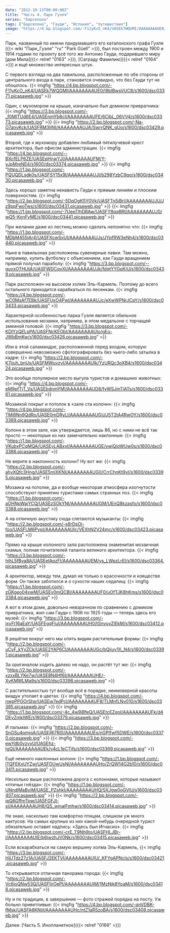 ```yaml
---
date: "2012-10-13T00:00:00Z"
title: "Часть 4. Парк Гуэля"
series: "Барселона"
tags: ["Барселона", "Гауди", "Испания", "путешествия"]
image: "https://4.bp.blogspot.com/-F11yKcO_nK4/UASEk7WQGMI/AAAAAAAAUE0/I9blBwsVUC8/s1600/dsc03371.picasaweb.jpg"
---
```


Парк, названный по имени придумавшего его каталонского графа Гуэля ({{< wiki "Парк_Гуэля" "ru" "Park Güell" >}}), был построен между 1900 и 1914 годами по проекту всё того же Антонио Гауди, подарившего миру [дом Мила]({{< relref "0163" >}}), [Саграду Фамилию]({{< relref "0164" >}}) и ещё множество интересных штук.

С первого взгляда на два павильона, расположенные по обе стороны от центрального входа в парк, становится очевидно, что без Гауди тут не обошлось.
{{< imgfig "https://4.bp.blogspot.com/-F11yKcO_nK4/UASEk7WQGMI/AAAAAAAAUE0/I9blBwsVUC8/s1600/dsc03371.picasaweb.jpg" >}}

<!--more-->

Один, с мухомором на крыше, изначально был домиком привратника:
{{< imgfig "https://3.bp.blogspot.com/-_f0MITUd6E4/UASEnmYb8cI/AAAAAAAAUFE/6CibL_06VV4/s1600/dsc03373.picasaweb.jpg" >}}
{{< imgfig "https://2.bp.blogspot.com/-Na-O7anvKck/UASFRM3IiNI/AAAAAAAAUJA/SwrrQNK_gUo/s1600/dsc03429.picasaweb.jpg" >}}

Второй, где к мухомору добавлен любимый пятилучевой крест архитектора, был офисом администрации.
{{< imgfig "https://4.bp.blogspot.com/--BXcfELP6ZE/UASEpHnwYJI/AAAAAAAAUFM/Y-yJpMreNE4/s1600/dsc03374.picasaweb.jpg" >}}
{{< imgfig "https://1.bp.blogspot.com/-PQUQDLsdk0s/UASFSY15x9I/AAAAAAAAUJI/b298YzbC9qo/s1600/dsc03430.picasaweb.jpg" >}}

Здесь хорошо заметна ненависть Гауди к прямым линиям и плоским поверхностям.
{{< imgfig "https://2.bp.blogspot.com/-5DqOgK5Y0Vk/UASFTn5iBrI/AAAAAAAAUJU/Jz9ppFwoTws/s1600/dsc03431.picasaweb.jpg" >}}
{{< imgfig "https://1.bp.blogspot.com/-7UepTIhDRAw/UASFY8qqBRI/AAAAAAAAUJ0/wQ5-KonFvME/s1600/dsc03441.picasaweb.jpg" >}}

При желании даже из лестниц можно сделать непонятно что:
{{< imgfig "https://1.bp.blogspot.com/-MDbM455jAr4/UASFXcwSxUI/AAAAAAAAUJs/JYpfRW3eNh4/s1600/dsc03440.picasaweb.jpg" >}}

Ныне в павильонах расположены сувенирные лавки. Там можно, например, купить футболку с объяснением, как Гауди вращением прямой получал параболу:
{{< imgfig "https://3.bp.blogspot.com/--guvxOTHUtA/UASFWDCqvXI/AAAAAAAAUJk/fdqtYYGpKiU/s1600/dsc03439.picasaweb.jpg" >}}

Парк расположен на высоком холме Эль-Кармель. Поэтому до всего остального приходится карабкаться по лесенкам.
{{< imgfig "https://4.bp.blogspot.com/-wC0MsAf7EBk/UASFUxO4PwI/AAAAAAAAUJc/eXwWPNrJCpY/s1600/dsc03433.picasaweb.jpg" >}}

Характерной особенностью парка Гуэля является обильное использование мозаики, например, в этом медальоне с торчащей змеиной головой:
{{< imgfig "https://3.bp.blogspot.com/-KDIYzQELpPA/UASFNcKEObI/AAAAAAAAUIo/gEo-JWbBmKw/s1600/dsc03426.picasaweb.jpg" >}}

Или в этой саламандре, расположенной перед входом, которую совершенно невозможно сфотографировать без чьего-либо затылка в кадре:
{{< imgfig "https://2.bp.blogspot.com/-K7iiuh_bnUs/UASFMWuvzyI/AAAAAAAAUIk/YzURQc3oXB4/s1600/dsc03424.picasaweb.jpg" >}}

Это вообще популярное место выгула туристов и домашних животных:
{{< imgfig "https://4.bp.blogspot.com/-eM9pfTjT_Vs/UASEbdnmYMI/AAAAAAAAUD8/fvWSJmTiATs/s1600/dsc03361.picasaweb.jpg" >}}

Мозаикой покрыт и потолок в «зале ста колонн»:
{{< imgfig "https://4.bp.blogspot.com/-TMi8Nn9QdRo/UASE0mDRyLI/AAAAAAAAUGU/J5T2tA4RwOY/s1600/dsc03389.picasaweb.jpg" >}}

Колонн в этом зале, как утверждается, лишь 86, но с ними не всё так просто — некоторые из них замечательно наклонные:
{{< imgfig "https://1.bp.blogspot.com/-VKubxPCqMQA/UASEyLABxyI/AAAAAAAAUGE/vwjQioWUw0s/s1600/dsc03386.picasaweb.jpg" >}}

Не верите в наклонность колонн? Ну вот же:
{{< imgfig "https://2.bp.blogspot.com/-ahyXQfc3Hng/UASE5mlXKNI/AAAAAAAAUG0/CrrChnKt9vI/s1600/dsc03395.picasaweb.jpg" >}}

Мозаика на потолке, да и вообще некоторая атмосфера изогнутости способствуют принятию туристами самых странных поз.
{{< imgfig "https://1.bp.blogspot.com/-aOHNpWajYCQ/UASEzSOkYNI/AAAAAAAAUGM/UEnQ8kzasfo/s1600/dsc03388.picasaweb.jpg" >}}

А на отличную акустику сюда слетаются музыканты:
{{< imgfig "https://2.bp.blogspot.com/-s8rDsOi-foo/UASFLM6PypI/AAAAAAAAUIc/VEXhN2V24mc/s1600/dsc03423.picasaweb.jpg" >}}

Прямо на крыше колонного зала расположена знаменитая мозаичная скамья, полная почитателей таланта великого архитектора.
{{< imgfig "https://3.bp.blogspot.com/-hihL5fBva8A/UASEeIApzFI/AAAAAAAAUEM/vs_LWpzLrEI/s1600/dsc03364.picasaweb.jpg" >}}

А архитектор, между тем, думал не только о красочности и изяществе форм. Он также заботился и о сухости наших седалищ:
{{< imgfig "https://1.bp.blogspot.com/-zGKgeo04xwM/UASEv0mQCBI/AAAAAAAAUF0/uOfTJK8hKms/s1600/dsc03384.picasaweb.jpg" >}}

А вот в этом доме, довольно невзрачном по сравнению с домиком привратника, жил сам Гауди с 1906 по 1925 годы — теперь здесь его музей:
{{< imgfig "https://3.bp.blogspot.com/-jxyFt16aEaY/UASFEgqFIuI/AAAAAAAAUH0/tSnvuyZlEkM/s1600/dsc03412.picasaweb.jpg" >}}

В решётке вокруг него мы опять видим растительные формы:
{{< imgfig "https://2.bp.blogspot.com/-uCvF_kYvZCk/UASE2YAP6CI/AAAAAAAAUGc/bQjiuy1X_N4/s1600/dsc03391.picasaweb.jpg" >}}

За оригиналом ходить далеко не надо, он растёт тут же:
{{< imgfig "https://2.bp.blogspot.com/-xzxxBLYKe7w/UASE8N4Hf6I/AAAAAAAAUHE/-XvKMWLMa9s/s1600/dsc03398.picasaweb.jpg" >}}

С растительностью тут вообще всё в порядке, неимоверной красоты виадук утопает в цветах:
{{< imgfig "https://4.bp.blogspot.com/-nwpPPGOrStw/UASEw7edPcI/AAAAAAAAUF8/TLMnfLNv010/s1600/dsc03385.picasaweb.jpg" >}}
{{< imgfig "https://1.bp.blogspot.com/-4c_4w9iBfeQ/UASEtcEZqoI/AAAAAAAAUFk/d4DEyZmkIWE/s1600/dsc03379.picasaweb.jpg" >}}

И пальмах:
{{< imgfig "https://2.bp.blogspot.com/-SnGSu4pmjqA/UASEjRl7R0I/AAAAAAAAUEs/nGPtfwf5DWE/s1600/dsc03370.picasaweb.jpg" >}}
{{< imgfig "https://3.bp.blogspot.com/-ewYdb0vzyvU/UASEhz-tgQI/AAAAAAAAUEk/v4cL1eCTifs/s1600/dsc03369.picasaweb.jpg" >}}

Ещё немного наклонных колонн:
{{< imgfig "https://1.bp.blogspot.com/-lTQFEKxUYZw/UASFDUwUsNI/AAAAAAAAUHo/ZrQW14G2b10/s1600/dsc03411.picasaweb.jpg" >}}

Несколько выше расположена дорога с колоннами, которые называют «птичьи гнёзда»:
{{< imgfig "https://1.bp.blogspot.com/-UNndlMaBviM/UASE_PZshkI/AAAAAAAAUHQ/SXJgw0oGVlU/s1600/dsc03407.picasaweb.jpg" >}}
{{< imgfig "https://2.bp.blogspot.com/-ipQ6GffmTpw/UASFGFJt-sI/AAAAAAAAUH8/QS_wmalFmhw/s1600/dsc03414.picasaweb.jpg" >}}

Не знаю, насколько там комфортно птицам, слишком уж много кактусов. На самых крупных из них какой-нибудь очередной турист обязательно оставит надпись: «Здесь был Игнасио».
{{< imgfig "https://2.bp.blogspot.com/-crE_T9Nh6to/UASFHLJBr-I/AAAAAAAAUIE/b6iwzhJV0Nk/s1600/dsc03415.picasaweb.jpg" >}}

Если вскарабкаться на самую вершину холма Эль-Кармель,
{{< imgfig "https://3.bp.blogspot.com/-HiUTdz27z1A/UASFJ2EKTVI/AAAAAAAAUIU/_KFYgAPNcIs/s1600/dsc03421.picasaweb.jpg" >}}

То открывается отличная панорама города:
{{< imgfig "https://2.bp.blogspot.com/-Vc6ioQNw53Q/UASFIirOePI/AAAAAAAAUIM/1MzNjk8YoaM/s1600/dsc03418.picasaweb.jpg" >}}

Ну и по традиции, в завершение — фото стражей порядка на посту. Уж больно приветливые:
{{< imgfig "https://4.bp.blogspot.com/-qnVDBK-fMsk/UASFA6KNjjI/AAAAAAAAUHc/ntZ1aRSzoBA/s1600/dsc03408.picasaweb.jpg" >}}

Далее: [Часть 5. Инопланетное]({{< relref "0166" >}})

